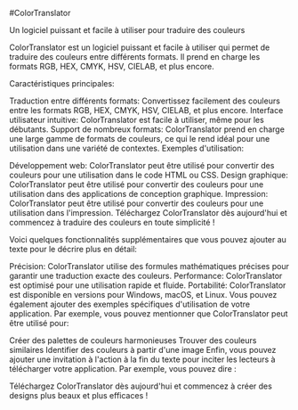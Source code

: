
#ColorTranslator

Un logiciel puissant et facile à utiliser pour traduire des couleurs

ColorTranslator est un logiciel puissant et facile à utiliser qui permet de traduire des couleurs entre différents formats. Il prend en charge les formats RGB, HEX, CMYK, HSV, CIELAB, et plus encore.

Caractéristiques principales:

Traduction entre différents formats: Convertissez facilement des couleurs entre les formats RGB, HEX, CMYK, HSV, CIELAB, et plus encore.
Interface utilisateur intuitive: ColorTranslator est facile à utiliser, même pour les débutants.
Support de nombreux formats: ColorTranslator prend en charge une large gamme de formats de couleurs, ce qui le rend idéal pour une utilisation dans une variété de contextes.
Exemples d'utilisation:

Développement web: ColorTranslator peut être utilisé pour convertir des couleurs pour une utilisation dans le code HTML ou CSS.
Design graphique: ColorTranslator peut être utilisé pour convertir des couleurs pour une utilisation dans des applications de conception graphique.
Impression: ColorTranslator peut être utilisé pour convertir des couleurs pour une utilisation dans l'impression.
Téléchargez ColorTranslator dès aujourd'hui et commencez à traduire des couleurs en toute simplicité !

Voici quelques fonctionnalités supplémentaires que vous pouvez ajouter au texte pour le décrire plus en détail:

Précision: ColorTranslator utilise des formules mathématiques précises pour garantir une traduction exacte des couleurs.
Performance: ColorTranslator est optimisé pour une utilisation rapide et fluide.
Portabilité: ColorTranslator est disponible en versions pour Windows, macOS, et Linux.
Vous pouvez également ajouter des exemples spécifiques d'utilisation de votre application. Par exemple, vous pouvez mentionner que ColorTranslator peut être utilisé pour:

Créer des palettes de couleurs harmonieuses
Trouver des couleurs similaires
Identifier des couleurs à partir d'une image
Enfin, vous pouvez ajouter une invitation à l'action à la fin du texte pour inciter les lecteurs à télécharger votre application. Par exemple, vous pouvez dire :

Téléchargez ColorTranslator dès aujourd'hui et commencez à créer des designs plus beaux et plus efficaces !
